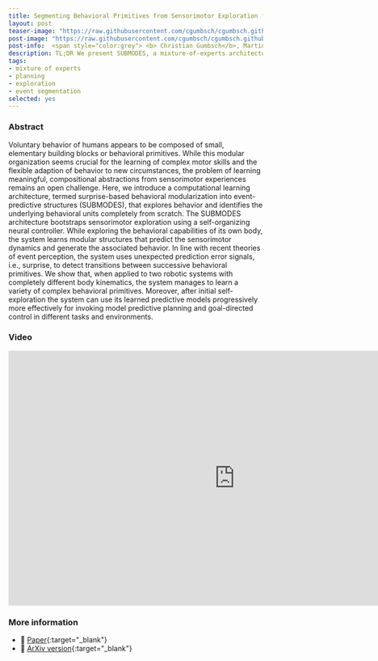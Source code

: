 ```yaml
---
title: Segmenting Behavioral Primitives from Sensorimotor Exploration for Event-Based Planning
layout: post
teaser-image: "https://raw.githubusercontent.com/cgumbsch/cgumbsch.github.io/master/assets/images/SUBMODES.gif"
post-image: "https://raw.githubusercontent.com/cgumbsch/cgumbsch.github.io/master/assets/images/SUBMODES.gif"
post-info:  <span style="color:grey"> <b> Christian Gumbsch</b>, Martin V. Butz* & Georg Martius*</span> <br>  <span style="color:grey"> <i> IEEE TCDS</i>, 2019</span> <br> <a href="https://arxiv.org/pdf/1902.09948" target="_blank" class="has-text-blue">Paper</i></a>, <a href="https://www.youtube.com/embed/QKQnecYjmTA?si=em2ZzrJ87hQJoyVP" target="_blank" class="has-text-blue">Video</i></a>
description: TL;DR We present SUBMODES, a mixture-of-experts architecture that segments behavioral primitives from self-organizing exploration that can later be used for model-based planning.
tags:
- mixture of experts
- planning
- exploration
- event segmentation
selected: yes
---
```


### Abstract

Voluntary behavior of humans appears to be composed of small, elementary building blocks or behavioral primitives. While this modular organization seems crucial for the learning of complex motor skills and the flexible adaption of behavior to new circumstances, the problem of learning meaningful, compositional abstractions from sensorimotor experiences remains an open challenge. Here, we introduce a computational learning architecture, termed surprise-based behavioral modularization into event-predictive structures (SUBMODES), that explores behavior and identifies the underlying behavioral units completely from scratch. The SUBMODES architecture bootstraps sensorimotor exploration using a self-organizing neural controller. While exploring the behavioral capabilities of its own body, the system learns modular structures that predict the sensorimotor dynamics and generate the associated behavior. In line with recent theories of event perception, the system uses unexpected prediction error signals, i.e., surprise, to detect transitions between successive behavioral primitives. We show that, when applied to two robotic systems with completely different body kinematics, the system manages to learn a variety of complex behavioral primitives. Moreover, after initial self-exploration the system can use its learned predictive models progressively more effectively for invoking model predictive planning and goal-directed control in different tasks and environments.

### Video

<iframe width="896" height="504" src="https://www.youtube.com/embed/QKQnecYjmTA?si=em2ZzrJ87hQJoyVP" title="YouTube video player" frameborder="0" allow="accelerometer; autoplay; clipboard-write; encrypted-media; gyroscope; picture-in-picture; web-share" referrerpolicy="strict-origin-when-cross-origin" allowfullscreen> </iframe>

### More information
- :scroll: [Paper](https://ieeexplore.ieee.org/document/8753716){:target="_blank"}
- :page_facing_up: [ArXiv version](https://arxiv.org/pdf/1902.09948){:target="_blank"}
